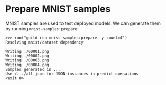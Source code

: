 # Prepare MNIST samples

MNIST samples are used to test deployed models. We can generate them
by running `mnist-samples:prepare`:

    >>> run("guild run mnist-samples:prepare -y count=4")
    Resolving mnist/dataset dependency
    ...
    Writing ./00001.png
    Writing ./00002.png
    Writing ./00003.png
    Writing ./00004.png
    Samples generated in ...
    Use /.../all.json for JSON instances in predict operations
    <exit 0>
